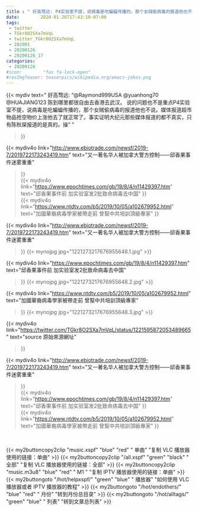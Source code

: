```yaml
---
title : " 好高骛远: P4实验室不提，说病毒是吃蝙蝠传播的，那个女贼偷病毒的报道他也不说。"
date:        2020-01-26T17:43:10-07:00
tags:
 - twitter
 - TGkr8O2SXa7mVqL
 - twitter_TGkr8O2SXa7mVqL
 - 202001
 - 20200126
 - 20200126_17
categories:
 - 20200126
#icon:        "fas fa-lock-open"
#resImgTeaser: teaserpics/wikipedia.org/emacs-jokes.png
---
```


{{< mydiv text=" 好高骛远: “@Raymond999USA @yuanhong70 @HUAJIANG123 陈到哪里都很自由去香港去武汉。&#10;说的问题也不是重点P4实验室不提，说病毒是吃蝙蝠传播的，那个女贼偷病毒的报道他也不说。媒体报道超市物品抢空物价上涨他去了就正常了。事实证明大纪元那些媒体报道的都不真实，只有陈秋屎报道的是真的。操”  "
>}} <br>

{{< mydiv4o link="http://www.ebiotrade.com/newsf/2019-7/2019722173243419.htm"
text="又一著名华人被加拿大警方控制——邱香果事件迷雾重重"
>}} <br>
{{< mydiv4o link="https://www.epochtimes.com/gb/19/8/4/n11429397.htm"
text="邱香果事件前 加实验室发2批致命病毒去中国"
>}} <br>
{{< mydiv4o link="https://www.ntdtv.com/b5/2019/10/05/a102679952.html"
text="加國華裔病毒學家被帶走前 曾幫中共培訓頂級專家"
>}} <br>


{{< mydiv4o link="http://www.ebiotrade.com/newsf/2019-7/2019722173243419.htm"
text="又一著名华人被加拿大警方控制——邱香果事件迷雾重重"
>}}
 {{< mynojpg jpg="1221273217676955648.1.jpg" >}}<br> 

{{< mydiv4o link="https://www.epochtimes.com/gb/19/8/4/n11429397.htm"
text="邱香果事件前 加实验室发2批致命病毒去中国"
>}}
 {{< mynojpg jpg="1221273217676955648.2.jpg" >}}<br> 

{{< mydiv4o link="https://www.ntdtv.com/b5/2019/10/05/a102679952.html"
text="加國華裔病毒學家被帶走前 曾幫中共培訓頂級專家"
>}}
 {{< mynojpg jpg="1221273217676955648.3.jpg" >}}<br> 



{{< mydiv4o link="https://twitter.com/TGkr8O2SXa7mVqL/status/1221595872053489665"
text="source 原始來源網址"
>}}

{{< mydiv4o link="http://www.ebiotrade.com/newsf/2019-7/2019722173243419.htm"
text="又一著名华人被加拿大警方控制——邱香果事件迷雾重重"
>}} <br>
{{< mydiv4o link="https://www.epochtimes.com/gb/19/8/4/n11429397.htm"
text="邱香果事件前 加实验室发2批致命病毒去中国"
>}} <br>
{{< mydiv4o link="https://www.ntdtv.com/b5/2019/10/05/a102679952.html"
text="加國華裔病毒學家被帶走前 曾幫中共培訓頂級專家"
>}} <br>


<br>

{{< my2buttoncopy2clip "music.xspf"        "blue"   "red"    " 单曲"  "复制 VLC 播放器使用的链接：单曲" >}} {{< my2buttoncopy2clip "/all.xspf"         "green"  "black"  " 全部"  "复制 VLC 播放器使用的链接：全部" >}} {{< my2buttoncopy2clip "music.m3u8"        "blue"   "red"    " M1 "    "复制 IPTV 播放器使用的链接：单曲" >}} {{< my2buttongoto      "/hot/helpxspf/"    "green"  "blue"   " 播放器" "如何使用 VLC 播放器或者 IPTV 播放器的教程" >}} {{< my2buttongoto      "/hot/endothers/"   "blue"   "red"    " 月份"   "转到月份总目录" >}} {{< my2buttongoto      "/hot/alltags/"     "green"  "blue"   " 列表"   "转到文章总列表" >}} 
